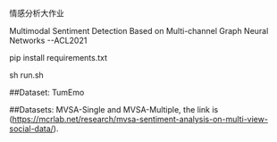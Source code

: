 情感分析大作业

Multimodal Sentiment Detection Based on Multi-channel Graph Neural Networks --ACL2021

pip install requirements.txt

sh run.sh

##Dataset: TumEmo

##Datasets: MVSA-Single and MVSA-Multiple, the link is (https://mcrlab.net/research/mvsa-sentiment-analysis-on-multi-view-social-data/).

